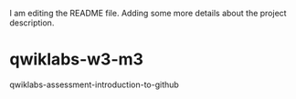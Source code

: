 I am editing the README file. Adding some more details about the project description.
# qwiklabs-w3-m3
qwiklabs-assessment-introduction-to-github
